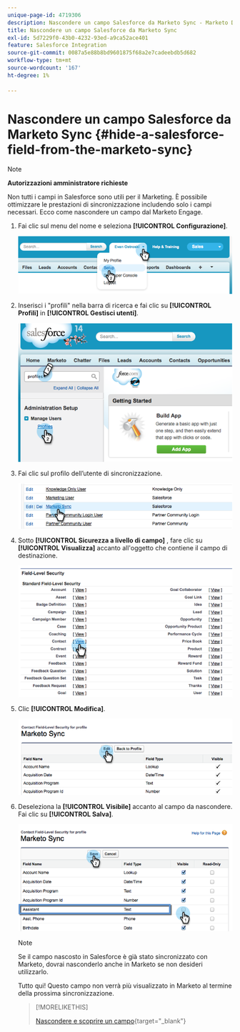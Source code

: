 ```yaml
---
unique-page-id: 4719306
description: Nascondere un campo Salesforce da Marketo Sync - Marketo Docs - Documentazione del prodotto
title: Nascondere un campo Salesforce da Marketo Sync
exl-id: 5d7229f0-43b0-4232-93ed-a9ca52ace401
feature: Salesforce Integration
source-git-commit: 0087a5e88b8bd9601875f68a2e7cadeebdb5d682
workflow-type: tm+mt
source-wordcount: '167'
ht-degree: 1%

---
```


# Nascondere un campo Salesforce da Marketo Sync {#hide-a-salesforce-field-from-the-marketo-sync}

>[!NOTE]
>
>**Autorizzazioni amministratore richieste**

Non tutti i campi in Salesforce sono utili per il Marketing. È possibile ottimizzare le prestazioni di sincronizzazione includendo solo i campi necessari. Ecco come nascondere un campo dal Marketo Engage.

1. Fai clic sul menu del nome e seleziona **[!UICONTROL Configurazione]**.

   ![](assets/image2015-6-30-15-3a11-3a23.png)

1. Inserisci i &quot;profili&quot; nella barra di ricerca e fai clic su **[!UICONTROL Profili]** in **[!UICONTROL Gestisci utenti]**.

   ![](assets/image2015-6-30-15-3a12-3a46.png)

1. Fai clic sul profilo dell’utente di sincronizzazione.

   ![](assets/image2015-6-30-15-3a17-3a38.png)

1. Sotto **[!UICONTROL Sicurezza a livello di campo]** , fare clic su **[!UICONTROL Visualizza]** accanto all&#39;oggetto che contiene il campo di destinazione.

   ![](assets/image2015-6-30-15-3a24-3a32.png)

1. Clic **[!UICONTROL Modifica]**.

   ![](assets/image2015-6-30-15-3a25-3a42.png)

1. Deseleziona la **[!UICONTROL Visibile]** accanto al campo da nascondere. Fai clic su **[!UICONTROL Salva]**.

   ![](assets/image2015-6-30-15-3a27-3a16.png)

   >[!NOTE]
   >
   >Se il campo nascosto in Salesforce è già stato sincronizzato con Marketo, dovrai nasconderlo anche in Marketo se non desideri utilizzarlo.

   Tutto qui! Questo campo non verrà più visualizzato in Marketo al termine della prossima sincronizzazione.

   >[!MORELIKETHIS]
   >
   >[Nascondere e scoprire un campo](/help/marketo/product-docs/administration/field-management/hide-and-unhide-a-field.md){target="_blank"}

